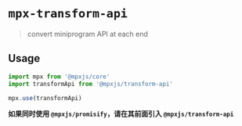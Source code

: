 # `mpx-transform-api`

> convert miniprogram API at each end

## Usage

```js
import mpx from '@mpxjs/core'
import transformApi from '@mpxjs/transform-api'

mpx.use(transformApi)
```

**如果同时使用 `@mpxjs/promisify`，请在其前面引入 `@mpxjs/transform-api`**

